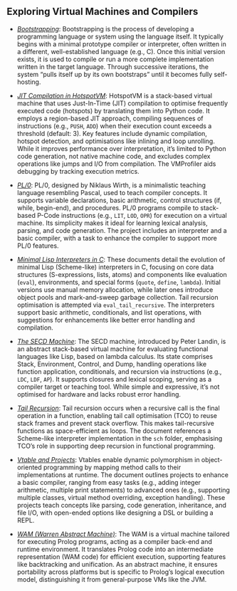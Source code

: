 
## Exploring Virtual Machines and Compilers

- *[Bootstrapping](./bootstrap/)*:
  Bootstrapping is the process of developing a programming language or system using the language
  itself. It typically begins with a minimal prototype compiler or interpreter, often written in
  a different, well-established language (e.g., C). Once this initial version exists, it is used
  to compile or run a more complete implementation written in the target language. Through successive
  iterations, the system “pulls itself up by its own bootstraps” until it becomes fully self-hosting.

- *[JIT Compilation in HotspotVM](./jit/)*:
  HotspotVM is a stack-based virtual machine that uses Just-In-Time (JIT) compilation to optimise
  frequently executed code (hotspots) by translating them into Python code. It employs a region-based
  JIT approach, compiling sequences of instructions (e.g., `PUSH`, `ADD`) when their execution
  count exceeds a threshold (default: 3). Key features include dynamic compilation, hotspot detection,
  and optimisations like inlining and loop unrolling. While it improves performance over interpretation,
  it’s limited to Python code generation, not native machine code, and excludes complex operations
  like jumps and I/O from compilation. The VMProfiler aids debugging by tracking execution metrics.

- *[PL/0](./pl0/)*:
  PL/0, designed by Niklaus Wirth, is a minimalistic teaching language resembling Pascal, used to teach
  compiler concepts. It supports variable declarations, basic arithmetic, control structures (if, while,
  begin-end), and procedures. PL/0 programs compile to stack-based P-Code instructions (e.g., `LIT`,
  `LOD`, `OPR`) for execution on a virtual machine. Its simplicity makes it ideal for learning lexical
  analysis, parsing, and code generation. The project includes an interpreter and a basic compiler, with
  a task to enhance the compiler to support more PL/0 features.

- *[Minimal Lisp Interpreters in C](./sch/)*:
  These documents detail the evolution of minimal Lisp (Scheme-like) interpreters in C, focusing on core
  data structures (S-expressions, lists, atoms) and components like evaluation (`eval`), environments,
  and special forms (`quote`, `define`, `lambda`). Initial versions use manual memory allocation, while
  later ones introduce object pools and mark-and-sweep garbage collection. Tail recursion optimisation
  is attempted via `eval_tail_recursive`. The interpreters support basic arithmetic, conditionals, and
  list operations, with suggestions for enhancements like better error handling and compilation.

- *[The SECD Machine](./secd/)*:
  The SECD machine, introduced by Peter Landin, is an abstract stack-based virtual machine for evaluating
  functional languages like Lisp, based on lambda calculus. Its state comprises Stack, Environment, Control,
  and Dump, handling operations like function application, conditionals, and recursion via instructions
  (e.g., `LDC`, `LDF`, `AP`). It supports closures and lexical scoping, serving as a compiler target or
  teaching tool. While simple and expressive, it’s not optimised for hardware and lacks robust error handling.

- *[Tail Recursion](./tail/)*:
  Tail recursion occurs when a recursive call is the final operation in a function, enabling tail call
  optimisation (TCO) to reuse stack frames and prevent stack overflow. This makes tail-recursive functions
  as space-efficient as loops. The document references a Scheme-like interpreter implementation in the
  `sch` folder, emphasising TCO’s role in supporting deep recursion in functional programming.

- *[Vtable and Projects](./vtable/)*:
  Vtables enable dynamic polymorphism in object-oriented programming by mapping method calls to their
  implementations at runtime. The document outlines projects to enhance a basic compiler, ranging from
  easy tasks (e.g., adding integer arithmetic, multiple print statements) to advanced ones (e.g., supporting
  multiple classes, virtual method overriding, exception handling). These projects teach concepts like
  parsing, code generation, inheritance, and file I/O, with open-ended options like designing a DSL
  or building a REPL.

- *[WAM (Warren Abstract Machine)](./wam/)*:
  The WAM is a virtual machine tailored for executing Prolog programs, acting as a compiler back-end
  and runtime environment. It translates Prolog code into an intermediate representation (WAM code)
  for efficient execution, supporting features like backtracking and unification. As an abstract machine,
  it ensures portability across platforms but is specific to Prolog’s logical execution model,
  distinguishing it from general-purpose VMs like the JVM.


